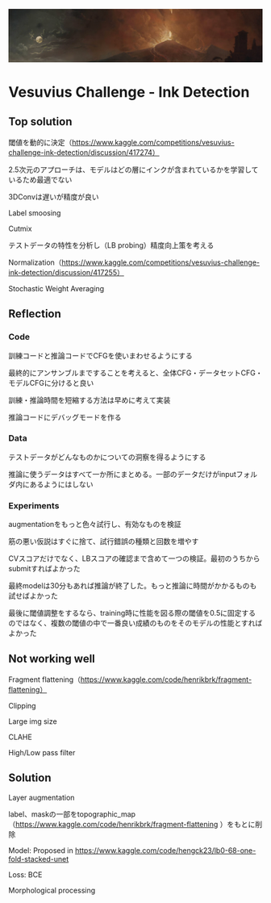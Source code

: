 ![Alt text](header.png)
# Vesuvius Challenge - Ink Detection
## Top solution

閾値を動的に決定（https://www.kaggle.com/competitions/vesuvius-challenge-ink-detection/discussion/417274）

2.5次元のアプローチは、モデルはどの層にインクが含まれているかを学習しているため最適でない

3DConvは遅いが精度が良い

Label smoosing

Cutmix

テストデータの特性を分析し（LB probing）精度向上策を考える

Normalization（https://www.kaggle.com/competitions/vesuvius-challenge-ink-detection/discussion/417255）

Stochastic Weight Averaging

## Reflection

### Code

訓練コードと推論コードでCFGを使いまわせるようにする

最終的にアンサンブルまですることを考えると、全体CFG・データセットCFG・モデルCFGに分けると良い

訓練・推論時間を短縮する方法は早めに考えて実装

推論コードにデバッグモードを作る

### Data

テストデータがどんなものかについての洞察を得るようにする

推論に使うデータはすべて一か所にまとめる。一部のデータだけがinputフォルダ内にあるようにはしない

### Experiments

augmentationをもっと色々試行し、有効なものを検証

筋の悪い仮説はすぐに捨て、試行錯誤の種類と回数を増やす

CVスコアだけでなく、LBスコアの確認まで含めて一つの検証。最初のうちからsubmitすればよかった

最終modelは30分もあれば推論が終了した。もっと推論に時間がかかるものも試せばよかった

最後に閾値調整をするなら、training時に性能を図る際の閾値を0.5に固定するのではなく、複数の閾値の中で一番良い成績のものをそのモデルの性能とすればよかった

## Not working well

Fragment flattening（https://www.kaggle.com/code/henrikbrk/fragment-flattening）

Clipping

Large img size

CLAHE

High/Low pass filter

## Solution

Layer augmentation

label、maskの一部をtopographic_map（https://www.kaggle.com/code/henrikbrk/fragment-flattening ）をもとに削除

Model: Proposed in https://www.kaggle.com/code/hengck23/lb0-68-one-fold-stacked-unet

Loss: BCE

Morphological processing
